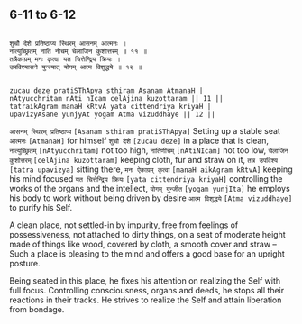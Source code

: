 ## 6-11 to 6-12


```shloka-sa

शुचौ देशे प्रतिष्ठाप्य स्थिरम् आसनम् आत्मनः ।
नात्युच्छ्रितम् नाति नीचम् चेलाजिन कुशोत्तरम् ॥ ११ ॥
तत्रैकाग्रम् मनः कृत्वा यत चित्तेन्द्रिय क्रियः ।
उपविश्यासने युन्ज्यात् योगम् आत्म विशुद्धये ॥ १२ ॥

```
```shloka-sa-hk

zucau deze pratiSThApya sthiram Asanam AtmanaH |
nAtyucchritam nAti nIcam celAjina kuzottaram || 11 ||
tatraikAgram manaH kRtvA yata cittendriya kriyaH |
upavizyAsane yunjyAt yogam Atma vizuddhaye || 12 ||

```
`आसनम् स्थिरम् प्रतिष्ठाप्य` `[Asanam sthiram pratiSThApya]` Setting up a stable seat `आत्मनः` `[AtmanaH]` for himself `शुचौ देशे` `[zucau deze]` in a place that is clean, `नात्युच्छ्रितम्` `[nAtyucchritam]` not too high, `नातिणीचम्` `[nAtiNIcam]` not too low, `चेलाजिन कुशोत्तरम्` `[celAjina kuzottaram]` keeping cloth, fur and straw on it, `तत्र उपविश्य` `[tatra upavizya]` sitting there, `मनः ऐकाग्रम् कृत्वा` `[manaH aikAgram kRtvA]` keeping his mind focused `यत चित्तेन्द्रिय क्रियः` `[yata cittendriya kriyaH]` controlling the works of the organs and the intellect, `योगम् युन्जीत` `[yogam yunjIta]` he employs his body to work without being driven by desire `आत्म विशुद्धये` `[Atma vizuddhaye]` to purify his Self.

A clean place, not settled-in by impurity, free from feelings of possessiveness, not attached to dirty things, on a seat of moderate height made of things like wood, covered by cloth, a smooth cover and straw – Such a place is pleasing to the mind and offers a good base for an upright posture. 

Being seated in this place, he fixes his attention on realizing the Self with full focus. Controlling consciousness, organs and deeds, he stops all their reactions in their tracks. He strives to realize the Self and attain liberation from bondage.


